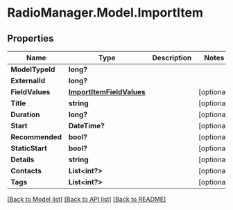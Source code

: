 # RadioManager.Model.ImportItem
## Properties

Name | Type | Description | Notes
------------ | ------------- | ------------- | -------------
**ModelTypeId** | **long?** |  | 
**ExternalId** | **long?** |  | 
**FieldValues** | [**ImportItemFieldValues**](ImportItemFieldValues.md) |  | [optional] 
**Title** | **string** |  | [optional] 
**Duration** | **long?** |  | [optional] 
**Start** | **DateTime?** |  | [optional] 
**Recommended** | **bool?** |  | [optional] 
**StaticStart** | **bool?** |  | [optional] 
**Details** | **string** |  | [optional] 
**Contacts** | **List&lt;int?&gt;** |  | [optional] 
**Tags** | **List&lt;int?&gt;** |  | [optional] 

[[Back to Model list]](../README.md#documentation-for-models) [[Back to API list]](../README.md#documentation-for-api-endpoints) [[Back to README]](../README.md)

